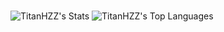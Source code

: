 ###

![TitanHZZ's Stats](https://github-readme-stats.vercel.app/api?username=TitanHZZ&theme=dracula&show_icons=true&hide_border=true&count_private=true)
![TitanHZZ's Top Languages](https://github-readme-stats.vercel.app/api/top-langs/?username=TitanHZZ&theme=dracula&show_icons=true&hide_border=true&layout=compact)

###

